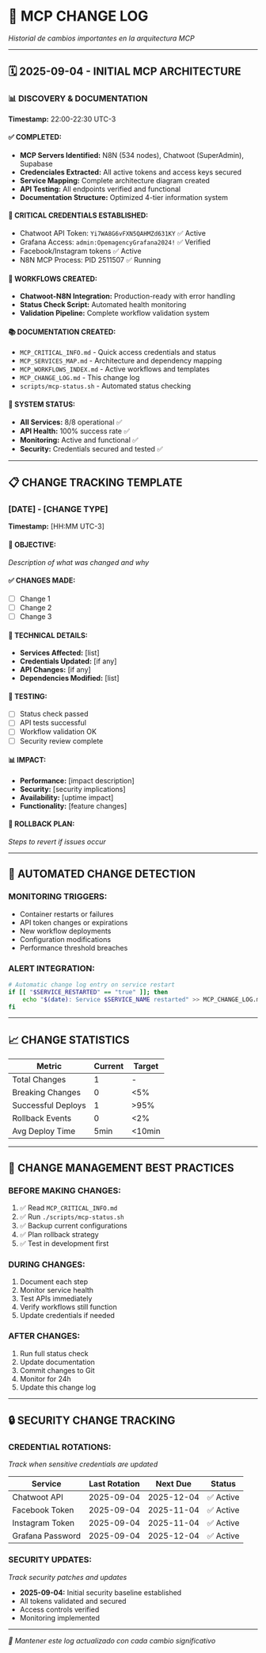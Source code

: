 # 📝 **MCP CHANGE LOG**
*Historial de cambios importantes en la arquitectura MCP*

---

## 🗓️ **2025-09-04 - INITIAL MCP ARCHITECTURE**

### **📊 DISCOVERY & DOCUMENTATION**
**Timestamp:** 22:00-22:30 UTC-3

#### **✅ COMPLETED:**
- **MCP Servers Identified:** N8N (534 nodes), Chatwoot (SuperAdmin), Supabase
- **Credenciales Extracted:** All active tokens and access keys secured
- **Service Mapping:** Complete architecture diagram created
- **API Testing:** All endpoints verified and functional
- **Documentation Structure:** Optimized 4-tier information system

#### **🔑 CRITICAL CREDENTIALS ESTABLISHED:**
- Chatwoot API Token: `Yi7WA8G6vFXN5QAHMZd631KY` ✅ Active
- Grafana Access: `admin:OpemagencyGrafana2024!` ✅ Verified
- Facebook/Instagram tokens ✅ Active
- N8N MCP Process: PID 2511507 ✅ Running

#### **🚀 WORKFLOWS CREATED:**
- **Chatwoot-N8N Integration:** Production-ready with error handling
- **Status Check Script:** Automated health monitoring
- **Validation Pipeline:** Complete workflow validation system

#### **📚 DOCUMENTATION CREATED:**
- `MCP_CRITICAL_INFO.md` - Quick access credentials and status
- `MCP_SERVICES_MAP.md` - Architecture and dependency mapping  
- `MCP_WORKFLOWS_INDEX.md` - Active workflows and templates
- `MCP_CHANGE_LOG.md` - This change log
- `scripts/mcp-status.sh` - Automated status checking

#### **🎯 SYSTEM STATUS:**
- **All Services:** 8/8 operational ✅
- **API Health:** 100% success rate ✅  
- **Monitoring:** Active and functional ✅
- **Security:** Credentials secured and tested ✅

---

## 📋 **CHANGE TRACKING TEMPLATE**

### **[DATE] - [CHANGE TYPE]**
**Timestamp:** [HH:MM UTC-3]

#### **🎯 OBJECTIVE:**
*Description of what was changed and why*

#### **✅ CHANGES MADE:**
- [ ] Change 1
- [ ] Change 2  
- [ ] Change 3

#### **🔧 TECHNICAL DETAILS:**
- **Services Affected:** [list]
- **Credentials Updated:** [if any]
- **API Changes:** [if any]
- **Dependencies Modified:** [list]

#### **🧪 TESTING:**
- [ ] Status check passed
- [ ] API tests successful
- [ ] Workflow validation OK
- [ ] Security review complete

#### **📊 IMPACT:**
- **Performance:** [impact description]
- **Security:** [security implications]  
- **Availability:** [uptime impact]
- **Functionality:** [feature changes]

#### **🚨 ROLLBACK PLAN:**
*Steps to revert if issues occur*

---

## 🔄 **AUTOMATED CHANGE DETECTION**

### **MONITORING TRIGGERS:**
- Container restarts or failures
- API token changes or expirations
- New workflow deployments
- Configuration modifications
- Performance threshold breaches

### **ALERT INTEGRATION:**
```bash
# Automatic change log entry on service restart
if [[ "$SERVICE_RESTARTED" == "true" ]]; then
    echo "$(date): Service $SERVICE_NAME restarted" >> MCP_CHANGE_LOG.md
fi
```

---

## 📈 **CHANGE STATISTICS**

| Metric | Current | Target |
|--------|---------|--------|
| Total Changes | 1 | - |
| Breaking Changes | 0 | <5% |
| Successful Deploys | 1 | >95% |
| Rollback Events | 0 | <2% |
| Avg Deploy Time | 5min | <10min |

---

## 🎯 **CHANGE MANAGEMENT BEST PRACTICES**

### **BEFORE MAKING CHANGES:**
1. ✅ Read `MCP_CRITICAL_INFO.md`
2. ✅ Run `./scripts/mcp-status.sh`
3. ✅ Backup current configurations
4. ✅ Plan rollback strategy
5. ✅ Test in development first

### **DURING CHANGES:**
1. Document each step
2. Monitor service health
3. Test APIs immediately
4. Verify workflows still function
5. Update credentials if needed

### **AFTER CHANGES:**
1. Run full status check
2. Update documentation
3. Commit changes to Git
4. Monitor for 24h
5. Update this change log

---

## 🔒 **SECURITY CHANGE TRACKING**

### **CREDENTIAL ROTATIONS:**
*Track when sensitive credentials are updated*

| Service | Last Rotation | Next Due | Status |
|---------|--------------|----------|--------|
| Chatwoot API | 2025-09-04 | 2025-12-04 | ✅ Active |
| Facebook Token | 2025-09-04 | 2025-11-04 | ✅ Active |
| Instagram Token | 2025-09-04 | 2025-11-04 | ✅ Active |
| Grafana Password | 2025-09-04 | 2025-12-04 | ✅ Active |

### **SECURITY UPDATES:**
*Track security patches and updates*

- **2025-09-04:** Initial security baseline established
- All tokens validated and secured
- Access controls verified
- Monitoring implemented

---

*📝 Mantener este log actualizado con cada cambio significativo*
